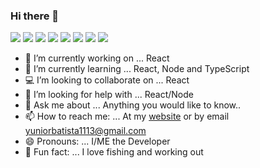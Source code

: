 ### Hi there 👋

<img src="https://img.icons8.com/dusk/64/000000/developer.png"/>  <img src="https://img.icons8.com/dusk/64/000000/javascript.png"/> <img src="https://img.icons8.com/dusk/64/000000/html-5.png"/> <img src="https://img.icons8.com/dusk/64/000000/css3.png"/> <img src="https://img.icons8.com/dusk/64/000000/react.png"/>  <img src="https://img.icons8.com/dusk/64/000000/web.png"/>  <img src="https://img.icons8.com/dusk/64/000000/api.png"/>  <img src="https://img.icons8.com/dusk/64/000000/cafe.png"/>   

- 🔭  I’m currently working on ... React
- 🌱  I’m currently learning ... React, Node and TypeScript
- 💻  I’m looking to collaborate on ... React
- 🤔  I’m looking for help with ... React/Node
- 💬  Ask me about ... Anything you would like to know..
- 📫  How to reach me: ... At my [website](https://yuniorbatista.com) or by email yuniorbatista1113@gmail.com
- 😄  Pronouns: ... I/ME the Developer
- 🎣  Fun fact: ... I love fishing and working out

